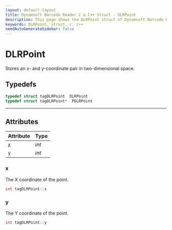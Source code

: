 ```yaml
---
layout: default-layout
title: Dynamsoft Barcode Reader C & C++ Struct - DLRPoint
description: This page shows the DLRPoint struct of Dynamsoft Barcode Reader for C & C++ Language.
keywords: DLRPoint, struct, c, c++
needAutoGenerateSidebar: false
---
```



# DLRPoint
Stores an x- and y-coordinate pair in two-dimensional space.

## Typedefs

```cpp
typedef struct tagDLRPoint  DLRPoint
typedef struct tagDLRPoint*  PDLRPoint
``` 

---

## Attributes
  
| Attribute | Type | 
|---------- | ---- | 
| [`x`](#x) | *int* |
| [`y`](#y) | *int* |


### x
The X coordinate of the point.
```cpp
int tagDLRPoint::x
```


### y
The Y coordinate of the point.
```cpp
int tagDLRPoint::y
```
